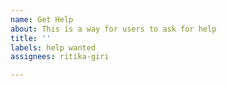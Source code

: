 ```yaml
---
name: Get Help
about: This is a way for users to ask for help
title: ''
labels: help wanted
assignees: ritika-giri

---
```


<!-- This is a comment -->
